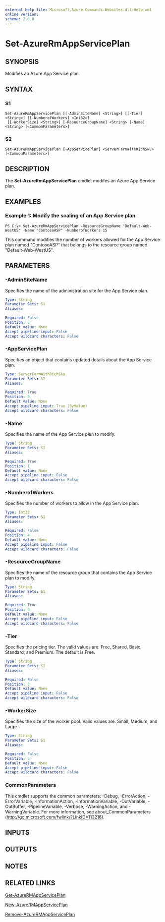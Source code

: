 ```yaml
---
external help file: Microsoft.Azure.Commands.Websites.dll-Help.xml
online version:
schema: 2.0.0
---
```


# Set-AzureRmAppServicePlan

## SYNOPSIS
Modifies an Azure App Service plan.

## SYNTAX

### S1
```
Set-AzureRmAppServicePlan [[-AdminSiteName] <String>] [[-Tier] <String>] [[-NumberofWorkers] <Int32>]
 [[-WorkerSize] <String>] [-ResourceGroupName] <String> [-Name] <String> [<CommonParameters>]
```

### S2
```
Set-AzureRmAppServicePlan [-AppServicePlan] <ServerFarmWithRichSku> [<CommonParameters>]
```

## DESCRIPTION
The **Set-AzureRmAppServicePlan** cmdlet modifes an Azure App Service plan.

## EXAMPLES

### Example 1: Modify the scaling of an App Service plan
```
PS C:\> Set-AzureRmAppServicePlan -ResourceGroupName "Default-Web-WestUS" -Name "ContosoASP" -NumberofWorkers 15
```

This command modifies the number of workers allowed for the App Service plan named "ContosoASP" that belongs to the resource group named "Default-Web-WestUS".

## PARAMETERS

### -AdminSiteName
Specifies the name of the administration site for the App Service plan.

```yaml
Type: String
Parameter Sets: S1
Aliases:

Required: False
Position: 2
Default value: None
Accept pipeline input: False
Accept wildcard characters: False
```

### -AppServicePlan
Specifies an object that contains updated details about the App Service plan.

```yaml
Type: ServerFarmWithRichSku
Parameter Sets: S2
Aliases:

Required: True
Position: 0
Default value: None
Accept pipeline input: True (ByValue)
Accept wildcard characters: False
```

### -Name
Specifies the name of the App Service plan to modify.

```yaml
Type: String
Parameter Sets: S1
Aliases:

Required: True
Position: 1
Default value: None
Accept pipeline input: False
Accept wildcard characters: False
```

### -NumberofWorkers
Specifies the number of workers to allow in the App Service plan.

```yaml
Type: Int32
Parameter Sets: S1
Aliases:

Required: False
Position: 4
Default value: None
Accept pipeline input: False
Accept wildcard characters: False
```

### -ResourceGroupName
Specifies the name of the resource group that contains the App Service plan to modify.

```yaml
Type: String
Parameter Sets: S1
Aliases:

Required: True
Position: 0
Default value: None
Accept pipeline input: False
Accept wildcard characters: False
```

### -Tier
Specifies the pricing tier. The valid values are: Free, Shared, Basic, Standard, and Premium.
The default is Free.

```yaml
Type: String
Parameter Sets: S1
Aliases:

Required: False
Position: 3
Default value: None
Accept pipeline input: False
Accept wildcard characters: False
```

### -WorkerSize
Specifies the size of the worker pool.
Valid values are: Small, Medium, and Large.

```yaml
Type: String
Parameter Sets: S1
Aliases:

Required: False
Position: 5
Default value: None
Accept pipeline input: False
Accept wildcard characters: False
```

### CommonParameters
This cmdlet supports the common parameters: -Debug, -ErrorAction, -ErrorVariable, -InformationAction, -InformationVariable, -OutVariable, -OutBuffer, -PipelineVariable, -Verbose, -WarningAction, and -WarningVariable. For more information, see about_CommonParameters (http://go.microsoft.com/fwlink/?LinkID=113216).

## INPUTS

## OUTPUTS

## NOTES

## RELATED LINKS

[Get-AzureRMAppServicePlan](./Get-AzureRMAppServicePlan.md)

[New-AzureRMAppServicePlan](./New-AzureRMAppServicePlan.md)

[Remove-AzureRMAppServicePlan](./Remove-AzureRMAppServicePlan.md)
